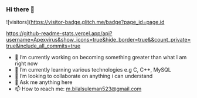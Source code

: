 ### Hi there 👋

![visitors](https://visitor-badge.glitch.me/badge?page_id=page.id

https://github-readme-stats.vercel.app/api?username=Apexvirus&show_icons=true&hide_border=true&&count_private=true&include_all_commits=true


- 🔭 I’m currently working on becoming something greater than what I am right now
- 🌱 I’m currently learning various technologies e.g C, C++, MySQL
- 👯 I’m looking to collaborate on anything i can understand 
- 💬 Ask me anything here
- 📫 How to reach me: m.bilalsuleman523@gmail.com

